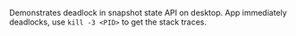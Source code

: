 Demonstrates deadlock in snapshot state API on desktop.  App immediately deadlocks, use `kill -3 <PID>` to get the stack traces.

